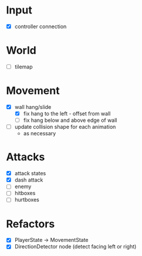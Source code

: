 # Input
- [x] controller connection

# World
- [ ] tilemap

# Movement
- [x] wall hang/slide
  - [x] fix hang to the left - offset from wall
  - [ ] fix hang below and above edge of wall
- [ ] update collision shape for each animation
  - as necessary

# Attacks
- [x] attack states
- [x] dash attack
- [ ] enemy
- [ ] hitboxes
- [ ] hurtboxes

# Refactors
- [x] PlayerState -> MovementState
- [x] DirectionDetector node (detect facing left or right)
